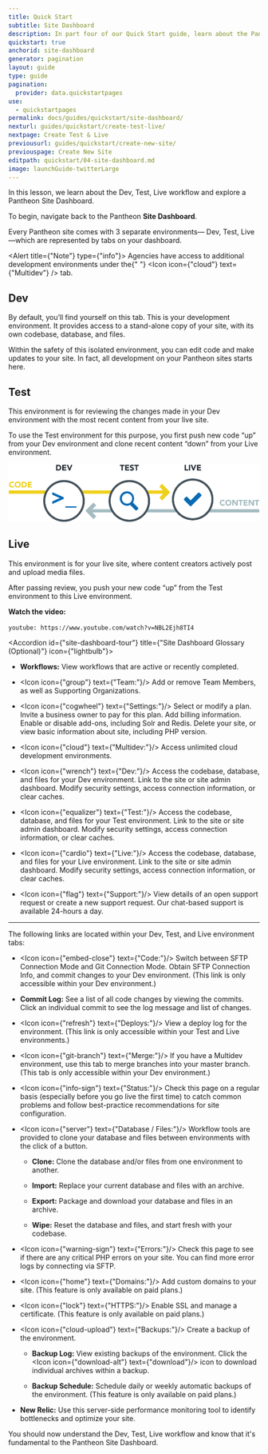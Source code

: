 ```yaml
---
title: Quick Start
subtitle: Site Dashboard
description: In part four of our Quick Start guide, learn about the Pantheon Site Dashboard.
quickstart: true
anchorid: site-dashboard
generator: pagination
layout: guide
type: guide
pagination:
  provider: data.quickstartpages
use:
  - quickstartpages
permalink: docs/guides/quickstart/site-dashboard/
nexturl: guides/quickstart/create-test-live/
nextpage: Create Test & Live
previousurl: guides/quickstart/create-new-site/
previouspage: Create New Site
editpath: quickstart/04-site-dashboard.md
image: launchGuide-twitterLarge
---
```


In this lesson, we learn about the Dev, Test, Live workflow and explore a Pantheon Site Dashboard.

To begin, navigate back to the Pantheon **Site Dashboard**.

Every Pantheon site comes with 3 separate environments— Dev, Test, Live—which are represented by tabs on your dashboard.

<Alert title={"Note"} type={"info"}>
  Agencies have access to additional development environments under the{" "}
  <Icon icon={"cloud"} text={"Multidev"} /> tab.
</Alert>

## <span class="glyphicons glyphicons-wrench"></span> Dev
By default, you’ll find yourself on this tab. This is your development environment. It provides access to a stand-alone copy of your site, with its own codebase, database, and files.

Within the safety of this isolated environment, you can edit code and make updates to your site. In fact, all development on your Pantheon sites starts here.

## <span class="glyphicons glyphicons-equalizer"></span> Test
This environment is for reviewing the changes made in your Dev environment with the most recent content from your live site.

To use the Test environment for this purpose, you first push new code “up” from your Dev environment and clone recent content “down” from your Live environment.

![Pantheon Workflow](../../../docs/assets/images/workflow.png)

## <span class="glyphicons glyphicons-cardio"> </span> Live
This environment is for your live site, where content creators actively post and upload media files.

After passing review, you push your new code “up” from the Test environment to this Live environment.

**Watch the video:**

`youtube: https://www.youtube.com/watch?v=NBL2Ejh8TI4`

<Accordion id={"site-dashboard-tour"} title={"Site Dashboard Glossary (Optional)"} icon={"lightbulb"}>

- **Workflows:** View workflows that are active or recently completed.

- <Icon icon={"group"} text={"Team:"}/> Add or remove Team Members, as well as Supporting Organizations.

- <Icon icon={"cogwheel"} text={"Settings:"}/> Select or modify a plan. Invite a business owner to pay for this plan. Add billing information. Enable or disable add-ons, including Solr and Redis. Delete your site, or view basic information about site, including PHP version.

- <Icon icon={"cloud"} text={"Multidev:"}/> Access unlimited cloud development environments.

- <Icon icon={"wrench"} text={"Dev:"}/> Access the codebase, database, and files for your Dev environment. Link to the site or site admin dashboard. Modify security settings, access connection information, or clear caches.

- <Icon icon={"equalizer"} text={"Test:"}/> Access the codebase, database, and files for your Test environment. Link to the site or site admin dashboard. Modify security settings, access connection information, or clear caches.

- <Icon icon={"cardio"} text={"Live:"}/> Access the codebase, database, and files for your Live environment. Link to the site or site admin dashboard. Modify security settings, access connection information, or clear caches.

- <Icon icon={"flag"} text={"Support:"}/>  View details of an open support request or create a new support request. Our chat-based support is available 24-hours a day.

<hr />

The following links are located within your Dev, Test, and Live environment tabs:

- <Icon icon={"embed-close"} text={"Code:"}/> Switch between SFTP Connection Mode and Git Connection Mode. Obtain SFTP Connection Info, and commit changes to your Dev environment. (This link is only accessible within your Dev environment.)

- **Commit Log:** See a list of all code changes by viewing the commits. Click an individual commit to see the log message and list of changes.

- <Icon icon={"refresh"} text={"Deploys:"}/> View a deploy log for the environment. (This link is only accessible within your Test and Live environments.)

- <Icon icon={"git-branch"} text={"Merge:"}/> If you have a Multidev environment, use this tab to merge branches into your master branch. (This tab is only accessible within your Dev environment.)

- <Icon icon={"info-sign"} text={"Status:"}/> Check this page on a regular basis (especially before you go live the first time) to catch common problems and follow best-practice recommendations for site configuration.

- <Icon icon={"server"} text={"Database / Files:"}/> Workflow tools are provided to clone your database and files between environments with the click of a button.

  - **Clone:** Clone the database and/or files from one environment to another.

  - **Import:** Replace your current database and files with an archive.

  - **Export:** Package and download your database and files in an archive.

  - **Wipe:** Reset the database and files, and start fresh with your codebase.

- <Icon icon={"warning-sign"} text={"Errors:"}/> Check this page to see if there are any critical PHP errors on your site. You can find more error logs by connecting via SFTP.

- <Icon icon={"home"} text={"Domains:"}/> Add custom domains to your site. (This feature is only available on paid plans.)

- <Icon icon={"lock"} text={"HTTPS:"}/> Enable SSL and manage a certificate. (This feature is only available on paid plans.)

- <Icon icon={"cloud-upload"} text={"Backups:"}/> Create a backup of the environment.

  - **Backup Log:** View existing backups of the environment. Click the <Icon icon={"download-alt"} text={"download"}/> icon to download individual archives within a backup.

  - **Backup Schedule:** Schedule daily or weekly automatic backups of the environment. (This feature is only available on paid plans.)

- **New Relic:** Use this server-side performance monitoring tool to identify bottlenecks and optimize your site.

</Accordion>

You should now understand the Dev, Test, Live workflow and know that it's fundamental to the Pantheon Site Dashboard.
